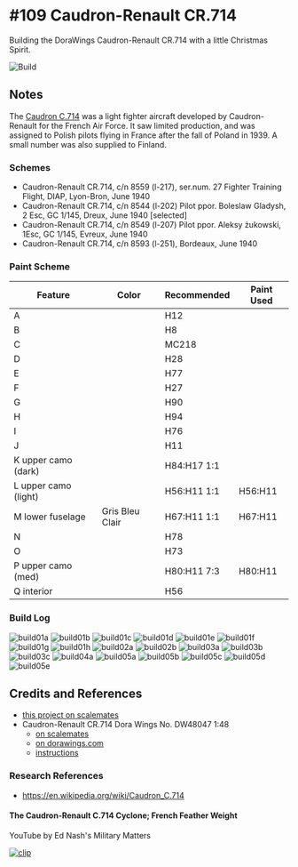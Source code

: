 # #109 Caudron-Renault CR.714

Building the DoraWings Caudron-Renault CR.714 with a little Christmas Spirit.

![Build](./assets/CR714_build.jpg?raw=true)

## Notes

The [Caudron C.714](https://en.wikipedia.org/wiki/Caudron_C.714)
was a light fighter aircraft developed by Caudron-Renault for the French Air Force. It saw limited production, and was assigned to Polish pilots flying in France after the fall of Poland in 1939. A small number was also supplied to Finland.

### Schemes

* Caudron-Renault CR.714, c/n 8559 (l-217), ser.num. 27 Fighter Training Flight, DIAP, Lyon-Bron, June 1940
* Caudron-Renault CR.714, c/n 8544 (l-202) Pilot ppor. Boleslaw Gladysh, 2 Esc, GC 1/145, Dreux, June 1940 [selected]
* Caudron-Renault CR.714, c/n 8549 (l-207) Pilot ppor. Aleksy żukowski, 1Esc, GC 1/145, Evreux, June 1940
* Caudron-Renault CR.714, c/n 8593 (l-251), Bordeaux, June 1940

### Paint Scheme

| Feature               | Color                | Recommended | Paint Used |
|-----------------------|----------------------|-------------|------------|
| A                     |                      | H12         |            |
| B                     |                      | H8          |            |
| C                     |                      | MC218       |            |
| D                     |                      | H28         |            |
| E                     |                      | H77         |            |
| F                     |                      | H27         |            |
| G                     |                      | H90         |            |
| H                     |                      | H94         |            |
| I                     |                      | H76         |            |
| J                     |                      | H11         |            |
| K upper camo (dark)   |                      | H84:H17 1:1 |            |
| L upper camo (light)  |                      | H56:H11 1:1 | H56:H11    |
| M lower fuselage      | Gris Bleu Clair      | H67:H11 1:1 | H67:H11    |
| N                     |                      | H78         |            |
| O                     |                      | H73         |            |
| P upper camo (med)    |                      | H80:H11 7:3 | H80:H11    |
| Q interior            |                      | H56         |            |

### Build Log

![build01a](./assets/build01a.jpg?raw=true)
![build01b](./assets/build01b.jpg?raw=true)
![build01c](./assets/build01c.jpg?raw=true)
![build01d](./assets/build01d.jpg?raw=true)
![build01e](./assets/build01e.jpg?raw=true)
![build01f](./assets/build01f.jpg?raw=true)
![build01g](./assets/build01g.jpg?raw=true)
![build01h](./assets/build01h.jpg?raw=true)
![build02a](./assets/build02a.jpg?raw=true)
![build02b](./assets/build02b.jpg?raw=true)
![build03a](./assets/build03a.jpg?raw=true)
![build03b](./assets/build03b.jpg?raw=true)
![build03c](./assets/build03c.jpg?raw=true)
![build04a](./assets/build04a.jpg?raw=true)
![build05a](./assets/build05a.jpg?raw=true)
![build05b](./assets/build05b.jpg?raw=true)
![build05c](./assets/build05c.jpg?raw=true)
![build05d](./assets/build05d.jpg?raw=true)
![build05e](./assets/build05e.jpg?raw=true)

## Credits and References

* [this project on scalemates](https://www.scalemates.com/profiles/mate.php?id=74137&p=projects&project=157050)
* Caudron-Renault CR.714 Dora Wings No. DW48047 1:48
    * [on scalemates](https://www.scalemates.com/kits/dora-wings-dw48047-caudron-renault-cr714--1307494)
    * [on dorawings.com](https://dorawings.com/index.php?route=product/product&product_id=125)
    * [instructions](./assets/DW48047-instructions.pdf)

### Research References

* <https://en.wikipedia.org/wiki/Caudron_C.714>

#### The Caudron-Renault C.714 Cyclone; French Feather Weight

YouTube by Ed Nash's Military Matters

[![clip](https://img.youtube.com/vi/9-fla2i-8yc/0.jpg)](https://www.youtube.com/watch?v=9-fla2i-8yc)
